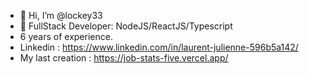 - 👋 Hi, I’m @lockey33
- 👀 FullStack Developer: NodeJS/ReactJS/Typescript
- 6 years of experience.
- Linkedin : https://www.linkedin.com/in/laurent-julienne-596b5a142/
- My last creation : https://job-stats-five.vercel.app/


<!---
lockey33/lockey33 is a ✨ special ✨ repository because its `README.md` (this file) appears on your GitHub profile.
You can click the Preview link to take a look at your changes.
--->
